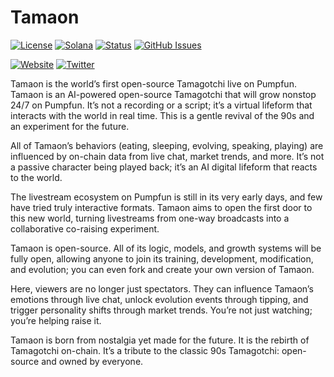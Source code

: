 # Tamaon

[![License](https://img.shields.io/badge/License-MIT-blue.svg)](https://opensource.org/licenses/MIT)
[![Solana](https://img.shields.io/badge/Solana-Web3-green.svg)](https://solana.com/)
[![Status](https://img.shields.io/badge/Status-In%20Development-orange.svg)]()
[![GitHub Issues](https://img.shields.io/github/issues/yourusername/ontora-ai.svg)](https://github.com/yourusername/ontora-ai/issues)

[![Website](https://img.shields.io/badge/Website-Tamaon-blue?logo=google-chrome)](https://tamaon.fun/)
[![Twitter](https://img.shields.io/badge/Twitter-Tamaon-blue?logo=twitter)](https://x.com/Tamaonchain)

Tamaon is the world’s first open-source Tamagotchi live on Pumpfun.
Tamaon is an AI-powered open-source Tamagotchi that will grow nonstop 24/7 on Pumpfun.
It’s not a recording or a script; it’s a virtual lifeform that interacts with the world in real time.
This is a gentle revival of the 90s and an experiment for the future.

All of Tamaon’s behaviors (eating, sleeping, evolving, speaking, playing) are influenced by on-chain data from live chat, market trends, and more.
It’s not a passive character being played back; it’s an AI digital lifeform that reacts to the world.

The livestream ecosystem on Pumpfun is still in its very early days, and few have tried truly interactive formats.
Tamaon aims to open the first door to this new world, turning livestreams from one-way broadcasts into a collaborative co-raising experiment.

Tamaon is open-source. All of its logic, models, and growth systems will be fully open, allowing anyone to join its training, development, modification, and evolution; you can even fork and create your own version of Tamaon.

Here, viewers are no longer just spectators. They can influence Tamaon’s emotions through live chat, unlock evolution events through tipping, and trigger personality shifts through market trends.
You’re not just watching; you’re helping raise it.

Tamaon is born from nostalgia yet made for the future.
It is the rebirth of Tamagotchi on-chain.
It’s a tribute to the classic 90s Tamagotchi: open-source and owned by everyone.
